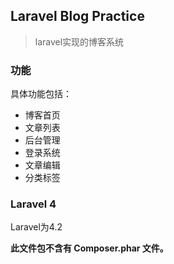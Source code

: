 ## Laravel Blog Practice

>laravel实现的博客系统

### 功能
具体功能包括：

* 博客首页
* 文章列表
* 后台管理
* 登录系统
* 文章编辑
* 分类标签

### Laravel 4 

Laravel为4.2 

**此文件包不含有 Composer.phar 文件。**

